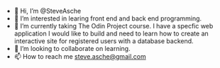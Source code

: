 - 👋 Hi, I’m @SteveAsche
- 👀 I’m interested in learing front end and back end programming.
- 🌱 I’m currently taking The Odin Project course.  I have a specfic web application I would like to build and need to learn how to create an interactive site for registered users with a database backend.
- 💞️ I’m looking to collaborate on learning.
- 📫 How to reach me steve.asche@gmail.com

<!---
SteveAsche/SteveAsche is a ✨ special ✨ repository because its `README.md` (this file) appears on your GitHub profile.
You can click the Preview link to take a look at your changes.
--->

